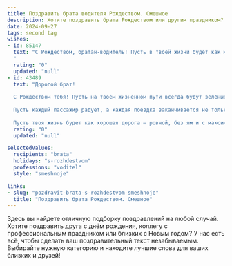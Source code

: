 ```yaml
---
title: Поздравить брата водителя Рождеством. Смешное
description: Хотите поздравить брата Рождеством или другим праздником? Наш ИИ создаст незабываемое поздравление, а вы обязательно выделитесь среди других.  
date: 2024-09-27
tags: second tag
wishes:
- id: 85147
  text: "С Рождеством, братан-водитель! Пусть в твоей жизни будет как можно меньше пробок, а только ровные, прямые дороги к счастью и успеху!  Желаю, чтобы  \"ёлка\" на твоем пути встречалась только на Новый год, а не в виде штрафа от ГИБДД!  И пусть твой \"конь железный\" всегда будет исправен, а пассажиры — весёлыми и благодарными!
  "
  rating: "0"
  updated: "null"
- id: 43489
  text: "Дорогой брат!
  
  С Рождеством тебя! Пусть на твоем жизненном пути всегда будут зелёные светофоры, а пробки обходят стороной! Желаю тебе, чтобы километры радости на одометре жизни накапливались быстрее, чем фары ближнего света в дождливую погоду!
  
  Пусть каждый пассажир радует, а каждая поездка заканчивается не только доездом до точки назначения, но и большим «Ура!», где бы ты ни оказался. А так же, чтобы нашёл свою \"парковку счастья\" и не забудь каждый раз ставить сигнализацию на свои мечты!
  
  Пусть твоя жизнь будет как хорошая дорога – ровной, без ям и с максимальным комфортом! С праздником, брат! Вперёд, к новым свершениям! 🚗✨"
  rating: "0"
  updated: "null"

selectedValues:
  recipients: "brata"
  holidays: "s-rozhdestvom"
  professions: "voditel"
  style: "smeshnoje"

links:
- slug: "pozdravit-brata-s-rozhdestvom-smeshnoje"
  title: "Поздравить брата Рождеством. Смешное"
---
```


Здесь вы найдете отличную подборку поздравлений на любой случай.
Хотите поздравить друга с днём рождения, коллегу с профессиональным праздником или близких с Новым годом? У нас есть всё, чтобы сделать ваш поздравительный текст незабываемым. Выбирайте нужную категорию и находите лучшие слова для ваших близких и друзей!
